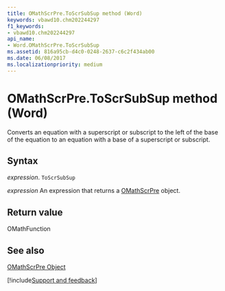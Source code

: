 ```yaml
---
title: OMathScrPre.ToScrSubSup method (Word)
keywords: vbawd10.chm202244297
f1_keywords:
- vbawd10.chm202244297
api_name:
- Word.OMathScrPre.ToScrSubSup
ms.assetid: 816a95cb-d4c0-0248-2637-c6c2f434ab00
ms.date: 06/08/2017
ms.localizationpriority: medium
---
```



# OMathScrPre.ToScrSubSup method (Word)

Converts an equation with a superscript or subscript to the left of the base of the equation to an equation with a base of a superscript or subscript.


## Syntax

_expression_. `ToScrSubSup`

 _expression_ An expression that returns a [OMathScrPre](./Word.OMathScrPre.md) object.


## Return value

OMathFunction


## See also


[OMathScrPre Object](Word.OMathScrPre.md)

[!include[Support and feedback](~/includes/feedback-boilerplate.md)]